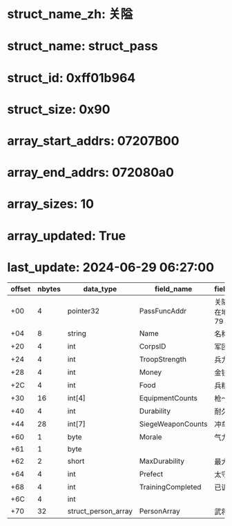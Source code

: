 # struct_name_zh: 关隘
# struct_name: struct_pass
# struct_id: 0xff01b964
# struct_size: 0x90
# array_start_addrs: 07207B00
# array_end_addrs: 072080a0
# array_sizes: 10
# array_updated: True
# last_update: 2024-06-29 06:27:00

| offset | nbytes | data_type           | field_name        | field_comment                     |
| ------ | ------ | ------------------- | ----------------- | --------------------------------- |
| +00    | 4      | pointer32           | PassFuncAddr      | 关隘相关函数所在地址(70 C1 79 00) |
| +04    | 8      | string              | Name              | 名称                              |
| +20    | 4      | int                 | CorpsID           | 军团ID                            |
| +24    | 4      | int                 | TroopStrength     | 兵力                              |
| +28    | 4      | int                 | Money             | 金钱                              |
| +2C    | 4      | int                 | Food              | 兵粮                              |
| +30    | 16     | int[4]              | EquipmentCounts   | 枪～马数量                        |
| +40    | 4      | int                 | Durability        | 耐久                              |
| +44    | 28     | int[7]              | SiegeWeaponCounts | 冲车～斗舰数量                    |
| +60    | 1      | byte                | Morale            | 气力                              |
| +61    | 1      | byte                |                   |                                   |
| +62    | 2      | short               | MaxDurability     | 最大耐久                          |
| +64    | 4      | int                 | Prefect           | 太守                              |
| +68    | 4      | int                 | TrainingCompleted | 已训练                            |
| +6C    | 4      | int                 |                   |                                   |
| +70    | 32     | struct_person_array | PersonArray       | 武将统计数组                      |

